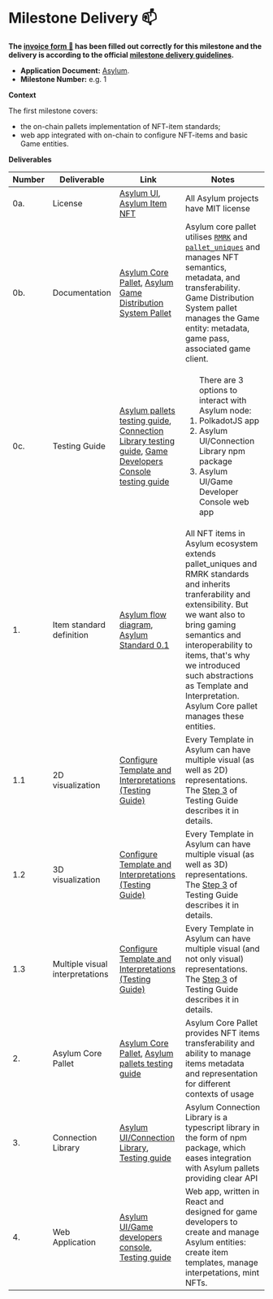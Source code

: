 # Milestone Delivery :mailbox:

**The [invoice form :pencil:](https://docs.google.com/forms/d/e/1FAIpQLSfmNYaoCgrxyhzgoKQ0ynQvnNRoTmgApz9NrMp-hd8mhIiO0A/viewform) has been filled out correctly for this milestone and the delivery is according to the official [milestone delivery guidelines](https://github.com/w3f/Grants-Program/blob/master/docs/milestone-deliverables-guidelines.md).**

- **Application Document:** [Asylum](https://github.com/w3f/Grants-Program/tree/master/applications/asylum.md).
- **Milestone Number:** e.g. 1

**Context**

The first milestone covers:

- the on-chain pallets implementation of NFT-item standards;
- web app integrated with on-chain to configure NFT-items and basic Game entities.

**Deliverables**

| Number | Deliverable                     | Link                                                                                                                                                                                                                                                                                                                                                                                                                  | Notes                                                                                                                                                                                                                                                                                                                                             |
| ------ | ------------------------------- | --------------------------------------------------------------------------------------------------------------------------------------------------------------------------------------------------------------------------------------------------------------------------------------------------------------------------------------------------------------------------------------------------------------------- | ------------------------------------------------------------------------------------------------------------------------------------------------------------------------------------------------------------------------------------------------------------------------------------------------------------------------------------------------- |
| 0a.    | License                         | [Asylum UI](https://gitlab.com/asylum-space/asylum-ui/-/blob/main/LICENSE), [Asylum Item NFT](https://gitlab.com/asylum-space/asylum-item-nft/-/blob/main/LICENSE)                                                                                                                                                                                                                                                    | All Asylum projects have MIT license                                                                                                                                                                                                                                                                                                              |
| 0b.    | Documentation                   | [Asylum Core Pallet](https://gitlab.com/asylum-space/asylum-item-nft/-/blob/main/pallets/asylum-core/README.md), [Asylum Game Distribution System Pallet](https://gitlab.com/asylum-space/asylum-item-nft/-/blob/main/pallets/asylum-game-distribution/README.md)                                                                                                                                                     | Asylum core pallet utilises [`RMRK`](https://rmrk-team.github.io/rmrk-substrate/#/pallets/rmrk-core) and [`pallet_uniques`](https://docs.rs/pallet-assets/latest/pallet_uniques/) and manages NFT semantics, metadata, and transferability. Game Distribution System pallet manages the Game entity: metadata, game pass, associated game client. |
| 0c.    | Testing Guide                   | [Asylum pallets testing guide](https://gitlab.com/asylum-space/asylum-item-nft/-/blob/main/docs/testing-guide.md), [Connection Library testing guide](https://gitlab.com/asylum-space/asylum-ui/-/blob/main/packages/connection-library/docs/testing-guide.md), [Game Developers Console testing guide](https://gitlab.com/asylum-space/asylum-ui/-/blob/main/packages/game-developers-console/docs/testing-guide.md) | <ol>There are 3 options to interact with Asylum node: <li>PolkadotJS app </li> <li>Asylum UI/Connection Library npm package</li> <li>Asylum UI/Game Developer Console web app</li></ol>                                                                                                                                                           |
| 1.     | Item standard definition        | [Asylum flow diagram](https://gitlab.com/asylum-space/asylum-item-nft/-/blob/main/docs/img/asylum-flow-diagram.png), [Asylum Standard 0.1](https://gitlab.com/asylum-space/asylum-standards/-/blob/main/standards/asylum0.1/README.md)                                                                                                                                                                                | All NFT items in Asylum ecosystem extends pallet_uniques and RMRK standards and inherits tranferability and extensibility. But we want also to bring gaming semantics and interoperability to items, that's why we introduced such abstractions as Template and Interpretation. Asylum Core pallet manages these entities.                        |
| 1.1    | 2D visualization                | [Configure Template and Interpretations (Testing Guide)](https://gitlab.com/asylum-space/asylum-ui/-/blob/main/packages/game-developers-console/docs/testing-guide.md#step-3-configure-template-and-interpretations)                                                                                                                                                                                                  | Every Template in Asylum can have multiple visual (as well as 2D) representations. The [Step 3](https://gitlab.com/asylum-space/asylum-ui/-/blob/main/packages/game-developers-console/docs/testing-guide.md#step-3-configure-template-and-interpretations) of Testing Guide describes it in details.                                             |
| 1.2    | 3D visualization                | [Configure Template and Interpretations (Testing Guide)](https://gitlab.com/asylum-space/asylum-ui/-/blob/main/packages/game-developers-console/docs/testing-guide.md#step-3-configure-template-and-interpretations)                                                                                                                                                                                                  | Every Template in Asylum can have multiple visual (as well as 3D) representations. The [Step 3](https://gitlab.com/asylum-space/asylum-ui/-/blob/main/packages/game-developers-console/docs/testing-guide.md#step-3-configure-template-and-interpretations) of Testing Guide describes it in details.                                             |
| 1.3    | Multiple visual interpretations | [Configure Template and Interpretations (Testing Guide)](https://gitlab.com/asylum-space/asylum-ui/-/blob/main/packages/game-developers-console/docs/testing-guide.md#step-3-configure-template-and-interpretations)                                                                                                                                                                                                  | Every Template in Asylum can have multiple visual (and not only visual) representations. The [Step 3](https://gitlab.com/asylum-space/asylum-ui/-/blob/main/packages/game-developers-console/docs/testing-guide.md#step-3-configure-template-and-interpretations) of Testing Guide describes it in details.                                       |
| 2.     | Asylum Core Pallet              | [Asylum Core Pallet](https://gitlab.com/asylum-space/asylum-item-nft/-/blob/main/pallets/asylum-core), [Asylum pallets testing guide](https://gitlab.com/asylum-space/asylum-item-nft/-/blob/main/docs/testing-guide.md)                                                                                                                                                                                              | Asylum Core Pallet provides NFT items transferability and ability to manage items metadata and representation for different contexts of usage                                                                                                                                                                                                     |
| 3.     | Connection Library              | [Asylum UI/Connection Library](https://gitlab.com/asylum-space/asylum-ui/-/tree/main/packages/connection-library), [Testing guide](https://gitlab.com/asylum-space/asylum-ui/-/blob/main/packages/connection-library/docs/testing-guide.md)                                                                                                                                                                           | Asylum Connection Library is a typescript library in the form of npm package, which eases integration with Asylum pallets providing clear API                                                                                                                                                                                                     |
| 4.     | Web Application                 | [Asylum UI/Game developers console](https://gitlab.com/asylum-space/asylum-ui/-/tree/main/packages/game-developers-console), [Testing guide](https://gitlab.com/asylum-space/asylum-ui/-/blob/main/packages/game-developers-console/docs/testing-guide.md)                                                                                                                                                            | Web app, written in React and designed for game developers to create and manage Asylum entities: create item templates, manage interpetations, mint NFTs.                                                                                                                                                                                         |
